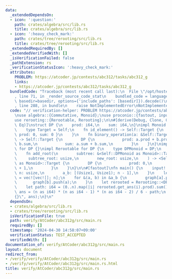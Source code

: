 ```yaml
---
data:
  _extendedDependsOn:
  - icon: ':question:'
    path: crates/algebra/src/lib.rs
    title: crates/algebra/src/lib.rs
  - icon: ':heavy_check_mark:'
    path: crates/tree/rerooting/src/lib.rs
    title: crates/tree/rerooting/src/lib.rs
  _extendedRequiredBy: []
  _extendedVerifiedWith: []
  _isVerificationFailed: false
  _pathExtension: rs
  _verificationStatusIcon: ':heavy_check_mark:'
  attributes:
    PROBLEM: https://atcoder.jp/contests/abc312/tasks/abc312_g
    links:
    - https://atcoder.jp/contests/abc312/tasks/abc312_g
  bundledCode: "Traceback (most recent call last):\n  File \"/opt/hostedtoolcache/Python/3.10.14/x64/lib/python3.10/site-packages/onlinejudge_verify/documentation/build.py\"\
    , line 71, in _render_source_code_stat\n    bundled_code = language.bundle(stat.path,\
    \ basedir=basedir, options={'include_paths': [basedir]}).decode()\n  File \"/opt/hostedtoolcache/Python/3.10.14/x64/lib/python3.10/site-packages/onlinejudge_verify/languages/rust.py\"\
    , line 288, in bundle\n    raise NotImplementedError\nNotImplementedError\n"
  code: "// verification-helper: PROBLEM https://atcoder.jp/contests/abc312/tasks/abc312_g\n\
    \nuse algebra::{Commutative, Monoid};\nuse proconio::{fastout, input, marker::Usize1};\n\
    use rerooting::{Rerootable, Rerooting};\n\n#[derive(Debug, Clone, Copy, PartialEq,\
    \ Eq)]\nstruct DP {\n    prod: i64,\n    sum: i64,\n}\nimpl Monoid for DP {\n\
    \    type Target = Self;\n    fn id_element() -> Self::Target {\n        DP {\
    \ prod: 0, sum: 0 }\n    }\n    fn binary_operation(a: &Self::Target, b: &Self::Target)\
    \ -> Self::Target {\n        DP {\n            prod: a.prod + b.prod + a.sum *\
    \ b.sum,\n            sum: a.sum + b.sum,\n        }\n    }\n}\nimpl Commutative\
    \ for DP {}\nimpl Rerootable for DP {\n    type DPMonoid = DP;\n    #[allow(unused_variables)]\n\
    \    fn add_root(\n        subtree: &<Self::DPMonoid as Monoid>::Target,\n   \
    \     subtree_root: usize,\n        new_root: usize,\n    ) -> <Self::DPMonoid\
    \ as Monoid>::Target {\n        DP {\n            prod: 0,\n            sum: subtree.sum\
    \ + 1,\n        }\n    }\n}\n\n#[fastout]\nfn main() {\n    input! {\n       \
    \ n: usize,\n        a_b: [(Usize1, Usize1); n - 1],\n    }\n    let mut graph\
    \ = vec![vec![]; n];\n    for &(a, b) in &a_b {\n        graph[a].push(b);\n \
    \       graph[b].push(a);\n    }\n    let rerooted = Rerooting::<DP>::new(&graph);\n\
    \    let path: i64 = (0..n).map(|i| rerooted.get_ans(i).prod).sum();\n    let\
    \ ans = (n as i64) * (n as i64 - 1) * (n as i64 - 2) / 6 - path;\n    println!(\"\
    {}\", ans);\n}\n"
  dependsOn:
  - crates/algebra/src/lib.rs
  - crates/tree/rerooting/src/lib.rs
  isVerificationFile: true
  path: verify/AtCoder/abc312g/src/main.rs
  requiredBy: []
  timestamp: '2024-04-30 14:58:07+09:00'
  verificationStatus: TEST_ACCEPTED
  verifiedWith: []
documentation_of: verify/AtCoder/abc312g/src/main.rs
layout: document
redirect_from:
- /verify/verify/AtCoder/abc312g/src/main.rs
- /verify/verify/AtCoder/abc312g/src/main.rs.html
title: verify/AtCoder/abc312g/src/main.rs
---
```

